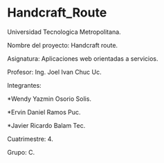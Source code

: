 # Handcraft_Route
Universidad Tecnologica Metropolitana.

Nombre del proyecto: Handcraft route.

Asignatura: Aplicaciones web orientadas a servicios.

Profesor: Ing. Joel Ivan Chuc Uc.

Integrantes: 

*Wendy Yazmin Osorio Solis.

*Ervin Daniel Ramos Puc.

*Javier Ricardo Balam Tec.

Cuatrimestre: 4.

Grupo: C.
